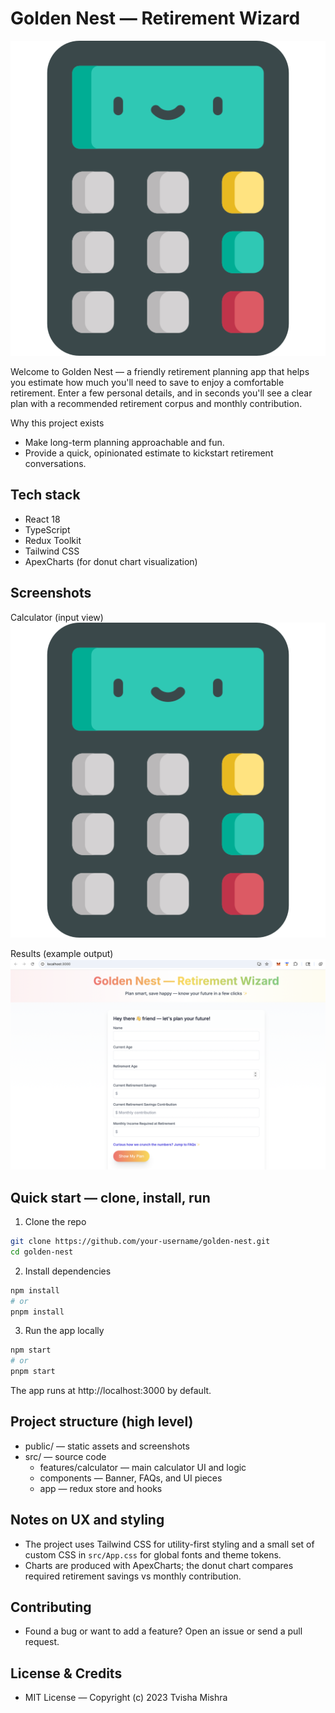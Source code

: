 # Golden Nest — Retirement Wizard

![Golden Nest Screenshot](./public/calculator.png)

Welcome to Golden Nest — a friendly retirement planning app that helps you estimate how much you'll need to save to enjoy a comfortable retirement. Enter a few personal details, and in seconds you'll see a clear plan with a recommended retirement corpus and monthly contribution.

Why this project exists
- Make long-term planning approachable and fun.
- Provide a quick, opinionated estimate to kickstart retirement conversations.

## Tech stack
- React 18
- TypeScript
- Redux Toolkit
- Tailwind CSS
- ApexCharts (for donut chart visualization)

## Screenshots

Calculator (input view)
![Calculator](./public/calculator.png)

Results (example output)
![Results](./public/output.png)

## Quick start — clone, install, run

1. Clone the repo

```bash
git clone https://github.com/your-username/golden-nest.git
cd golden-nest
```

2. Install dependencies

```bash
npm install
# or
pnpm install
```

3. Run the app locally

```bash
npm start
# or
pnpm start
```

The app runs at http://localhost:3000 by default.

## Project structure (high level)

- public/ — static assets and screenshots
- src/ — source code
	- features/calculator — main calculator UI and logic
	- components — Banner, FAQs, and UI pieces
	- app — redux store and hooks

## Notes on UX and styling
- The project uses Tailwind CSS for utility-first styling and a small set of custom CSS in `src/App.css` for global fonts and theme tokens.
- Charts are produced with ApexCharts; the donut chart compares required retirement savings vs monthly contribution.

## Contributing
- Found a bug or want to add a feature? Open an issue or send a pull request.
  
## License & Credits
- MIT License — Copyright (c) 2023 Tvisha Mishra

